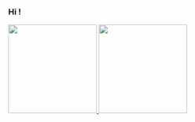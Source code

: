 ### Hi !
<div>
<a href="https://github.com/phelipelui">
<img height="180em" src="https://github-readme-stats.vercel.app/api/top-langs/?username=phelipelui&layout=compact&langs_count=7&theme=dark"/>
<img height="180em" src="https://github-readme-stats.vercel.app/api?username=phelipelui&show_icons=true&theme=dark&include_all_commits=true&count_private=true"/>
</div>
